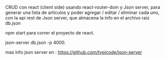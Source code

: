 CRUD con react (client side) usando react-router-dom y Json server, para generar una lista de articulos y poder agregar / editar / eliminar cada uno, con la api rest de Json server, que almacena la info en el archivo raiz db.json 

 npm start para correr el proyecto de react.
 
 json-server db.json -p 4000.
 
 mas info json server en : 
https://github.com/typicode/json-server
